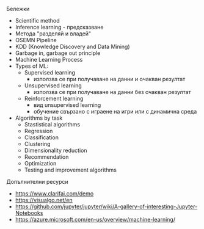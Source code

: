 ﻿Бележки
* Scientific method
* Inference learning - предсказване
* Метода "разделяй и владей"
* OSEMN Pipeline
* KDD (Knowledge Discovery and Data Mining)
* Garbage in, garbage out principle
* Machine Learning Process
* Types of ML:
	* Supervised learning
		* използва се при получаване на данни и очакван резултат
	* Unsupervised learning
		* използва се при получаване на данни без очакван резултат
	* Reinforcement learning
		* вид unsupervised learning
		* обучение свързано с играене на игри или с динамична среда
* Algorithms by task
	* Stastistical algorithms
	* Regression
	* Classification
	* Clustering
	* Dimensionality reduction
	* Recommendation
	* Optimization
	* Testing and improvement algorithms

Допълнителни ресурси
* https://www.clarifai.com/demo
* https://visualgo.net/en
* https://github.com/jupyter/jupyter/wiki/A-gallery-of-interesting-Jupyter-Notebooks
* https://azure.microsoft.com/en-us/overview/machine-learning/
